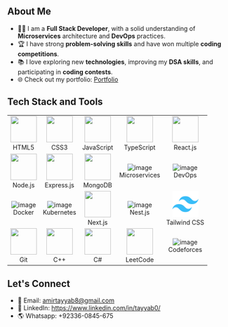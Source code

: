 ## About Me
- 👨‍💻 I am a **Full Stack Developer**, with a solid understanding of **Microservices** architecture and **DevOps** practices.
- 🏆 I have strong **problem-solving skills** and have won multiple **coding competitions**.
- 📚 I love exploring new **technologies**, improving my **DSA skills**, and participating in **coding contests**.
- 🌐 Check out my portfolio: <a href="https://portfolio-tayyab-0.vercel.app/">Portfolio</a>

## Tech Stack and Tools  

<div align="center">
<table>
  <tr>
    <td align="center">
      <img src="https://cdn.jsdelivr.net/gh/devicons/devicon/icons/html5/html5-original.svg" width="60" height="60"/>
      <br>HTML5
    </td>
    <td align="center">
      <img src="https://cdn.jsdelivr.net/gh/devicons/devicon/icons/css3/css3-original.svg" width="60" height="60"/>
      <br>CSS3
    </td>
    <td align="center">
      <img src="https://cdn.jsdelivr.net/gh/devicons/devicon/icons/javascript/javascript-original.svg" width="60" height="60"/>
      <br>JavaScript
    </td>
    <td align="center">
      <img src="https://cdn.jsdelivr.net/gh/devicons/devicon/icons/typescript/typescript-original.svg" width="60" height="60"/>
      <br>TypeScript
    </td>
    <td align="center">
      <img src="https://cdn.jsdelivr.net/gh/devicons/devicon/icons/react/react-original.svg" width="60" height="60"/>
      <br>React.js
    </td>
  </tr>
  <tr>
    <td align="center">
      <img src="https://cdn.jsdelivr.net/gh/devicons/devicon/icons/nodejs/nodejs-original.svg" width="60" height="60"/>
      <br>Node.js
    </td>
    <td align="center">
      <img src="https://cdn.jsdelivr.net/gh/devicons/devicon/icons/express/express-original.svg" width="60" height="60"/>
      <br>Express.js
    </td>
    <td align="center">
      <img src="https://cdn.jsdelivr.net/gh/devicons/devicon/icons/mongodb/mongodb-original.svg" width="60" height="60"/>
      <br>MongoDB
    </td>
    <td align="center">
      <img width="60" height="60" alt="image" src="https://github.com/user-attachments/assets/7998d3ab-d17f-4ef9-afdc-096542f6404a" />
      <br> Microservices
    </td>
    <td align="center">
      <img width="60" height="60" alt="image" src="https://github.com/user-attachments/assets/91f85d96-4db4-4c9f-9bdc-501c123b57ce" />
      <br> DevOps
    </td>
  </tr>
  <tr>
    <td align="center">
      <img width="60" height="60" alt="image" src="https://github.com/user-attachments/assets/8a1dfbf5-1266-4818-ab45-c77e6e6729e6" />
      <br>Docker
    </td>
    <td align="center">
      <img width="60" height="60" alt="image" src="https://github.com/user-attachments/assets/6a6d9318-6011-4390-beee-340d85fed16e" />
      <br> Kubernetes
    </td>
    <td align="center">
      <img src="https://cdn.jsdelivr.net/gh/devicons/devicon/icons/nextjs/nextjs-original.svg" width="60" height="60"/>
      <br>Next.js
    </td>
    <td align="center">
      <img alt="image" src="https://github.com/user-attachments/assets/baffe0f4-6279-4002-9e5c-2c0599831bf1" width="60" height="60"/>
      <br>Nest.js
    </td>
    <td align="center">
      <img src="https://raw.githubusercontent.com/devicons/devicon/master/icons/tailwindcss/tailwindcss-original.svg" width="60" height="60"/>
      <br>Tailwind CSS
    </td>
  </tr>
  <tr>
        <td align="center">
      <img src="https://cdn.jsdelivr.net/gh/devicons/devicon/icons/git/git-original.svg" width="60" height="60"/>
      <br>Git
    </td>
    <td align="center">
      <img src="https://cdn.jsdelivr.net/gh/devicons/devicon/icons/cplusplus/cplusplus-original.svg" width="60" height="60"/>
      <br>C++
    </td>
    <td align="center">
      <img src="https://cdn.jsdelivr.net/gh/devicons/devicon/icons/csharp/csharp-original.svg" width="60" height="60"/>
      <br>C#
    </td>
    <td align="center">
      <img src="https://upload.wikimedia.org/wikipedia/commons/1/19/LeetCode_logo_black.png" width="60" height="60"/>
      <br>LeetCode
    </td>
    <td align="center">
      <img alt="image" src="https://github.com/user-attachments/assets/df05b8ba-52cd-4c0d-8cbb-3aa0e9cfb333" width="60" height="60"/>
      <br>Codeforces
    </td>
  </tr>
</table>
</div>

## Let's Connect
- 📧 Email: amirtayyab8@gmail.com
- 💼 LinkedIn: https://www.linkedin.com/in/tayyab0/
- 🌎 Whatsapp: +92336-0845-675  
